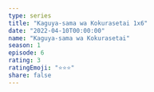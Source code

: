 ```yaml
--- 
type: series 
title: "Kaguya-sama wa Kokurasetai 1x6" 
date: "2022-04-10T00:00:00" 
name: "Kaguya-sama wa Kokurasetai" 
season: 1 
episode: 6 
rating: 3 
ratingEmoji: "⭐️⭐️⭐️" 
share: false 
---
```

